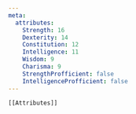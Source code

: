 ```yaml
---
meta:
  attributes:
    Strength: 16
    Dexterity: 14
    Constitution: 12
    Intelligence: 11
    Wisdom: 9
    Charisma: 9
    StrengthProfficient: false
    IntelligenceProfficient: false
---
```

```meta-bind-embed 
[[Attributes]]
```
